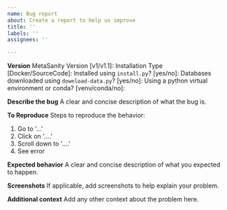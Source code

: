 ```yaml
---
name: Bug report
about: Create a report to help us improve
title: ''
labels: ''
assignees: ''

---
```


**Version**
MetaSanity Version [v1/v1.1]:
Installation Type [Docker/SourceCode]:
Installed using `install.py`? [yes/no]:
Databases downloaded using `download-data.py`? [yes/no]:
Using a python virtual environment or conda? [venv/conda/no]: 

**Describe the bug**
A clear and concise description of what the bug is.

**To Reproduce**
Steps to reproduce the behavior:
1. Go to '...'
2. Click on '....'
3. Scroll down to '....'
4. See error

**Expected behavior**
A clear and concise description of what you expected to happen.

**Screenshots**
If applicable, add screenshots to help explain your problem.

**Additional context**
Add any other context about the problem here.
